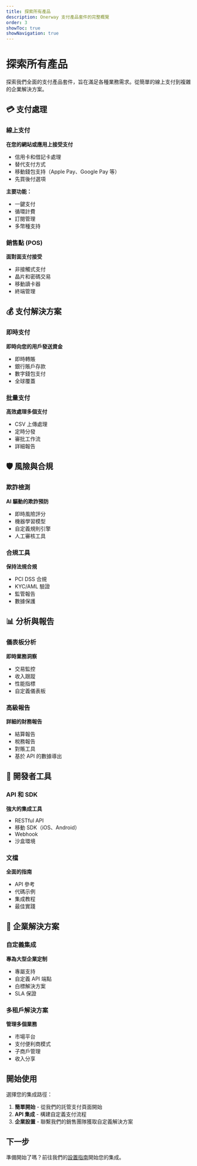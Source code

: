 ```yaml
---
title: 探索所有產品
description: Onerway 支付產品套件的完整概覽
order: 3
showToc: true
showNavigation: true
---
```


# 探索所有產品

探索我們全面的支付產品套件，旨在滿足各種業務需求。從簡單的線上支付到複雜的企業解決方案。

## 💳 支付處理

### 線上支付

**在您的網站或應用上接受支付**

- 信用卡和借記卡處理
- 替代支付方式
- 移動錢包支持（Apple Pay、Google Pay 等）
- 先買後付選項

**主要功能：**

- 一鍵支付
- 循環計費
- 訂閱管理
- 多幣種支持

### 銷售點 (POS)

**面對面支付接受**

- 非接觸式支付
- 晶片和密碼交易
- 移動讀卡器
- 終端管理

## 💰 支付解決方案

### 即時支付

**即時向您的用戶發送資金**

- 即時轉賬
- 銀行賬戶存款
- 數字錢包支付
- 全球覆蓋

### 批量支付

**高效處理多個支付**

- CSV 上傳處理
- 定時分發
- 審批工作流
- 詳細報告

## 🛡️ 風險與合規

### 欺詐檢測

**AI 驅動的欺詐預防**

- 即時風險評分
- 機器學習模型
- 自定義規則引擎
- 人工審核工具

### 合規工具

**保持法規合規**

- PCI DSS 合規
- KYC/AML 驗證
- 監管報告
- 數據保護

## 📊 分析與報告

### 儀表板分析

**即時業務洞察**

- 交易監控
- 收入跟蹤
- 性能指標
- 自定義儀表板

### 高級報告

**詳細的財務報告**

- 結算報告
- 稅務報告
- 對賬工具
- 基於 API 的數據導出

## 🔧 開發者工具

### API 和 SDK

**強大的集成工具**

- RESTful API
- 移動 SDK（iOS、Android）
- Webhook
- 沙盒環境

### 文檔

**全面的指南**

- API 參考
- 代碼示例
- 集成教程
- 最佳實踐

## 🏢 企業解決方案

### 自定義集成

**專為大型企業定制**

- 專屬支持
- 自定義 API 端點
- 白標解決方案
- SLA 保證

### 多租戶解決方案

**管理多個業務**

- 市場平台
- 支付便利商模式
- 子商戶管理
- 收入分享

## 開始使用

選擇您的集成路徑：

1. **簡單開始** - 從我們的託管支付頁面開始
2. **API 集成** - 構建自定義支付流程
3. **企業設置** - 聯繫我們的銷售團隊獲取自定義解決方案

## 下一步

準備開始了嗎？前往我們的[設置指南](./set-up/)開始您的集成。
